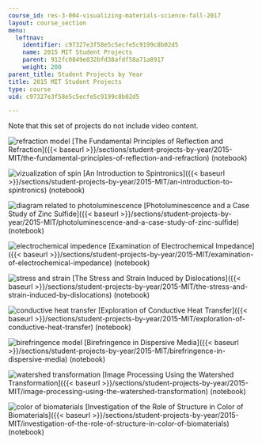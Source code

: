 ```yaml
---
course_id: res-3-004-visualizing-materials-science-fall-2017
layout: course_section
menu:
  leftnav:
    identifier: c97327e3f58e5c5ecfe5c9199c8b02d5
    name: 2015 MIT Student Projects
    parent: 912fc0849e832bfd38afdf58a71a8917
    weight: 200
parent_title: Student Projects by Year
title: 2015 MIT Student Projects
type: course
uid: c97327e3f58e5c5ecfe5c9199c8b02d5

---
```


Note that this set of projects do not include video content.

![refraction model](/coursemedia/res-3-004-visualizing-materials-science-fall-2017/409578d1030c5a226f19ab783f21ff5f_MITRES_3_004F17_9_anon-th.jpg) [The Fundamental Principles of Reflection and Refraction]({{< baseurl >}}/sections/student-projects-by-year/2015-MIT/the-fundamental-principles-of-reflection-and-refraction) (notebook)

![vizualization of spin](/coursemedia/res-3-004-visualizing-materials-science-fall-2017/7e22190c8cd9a1afce30f1898c6f9e89_MITRES_3_004F17_10_anon-th.jpg) [An Introduction to Spintronics]({{< baseurl >}}/sections/student-projects-by-year/2015-MIT/an-introduction-to-spintronics) (notebook)

![diagram related to photoluminescence](/coursemedia/res-3-004-visualizing-materials-science-fall-2017/af0f75f6f0a8aeeb4ad1f50ba5bf303a_MITRES_3_004F17_11_anon-th.jpg) [Photoluminescence and a Case Study of Zinc Sulfide]({{< baseurl >}}/sections/student-projects-by-year/2015-MIT/photoluminescence-and-a-case-study-of-zinc-sulfide) (notebook)

![electrochemical impedence](/coursemedia/res-3-004-visualizing-materials-science-fall-2017/348db22e86500ae7782b0c9cc3d8964f_MITRES_3_004F17_12_anon-th.jpg) [Examination of Electrochemical Impedance]({{< baseurl >}}/sections/student-projects-by-year/2015-MIT/examination-of-electrochemical-impedance) (notebook)

![stress and strain](/coursemedia/res-3-004-visualizing-materials-science-fall-2017/f6f68c6298b0983d1bb70aa5495e47cd_MITRES_3_004F17_13_anon-th.jpg) [The Stress and Strain Induced by Dislocations]({{< baseurl >}}/sections/student-projects-by-year/2015-MIT/the-stress-and-strain-induced-by-dislocations) (notebook)

![conductive heat transfer](/coursemedia/res-3-004-visualizing-materials-science-fall-2017/644ad1d9d26330c8eb1161899f4e124e_MITRES_3_004F17_14_alsall-th.jpg) [Exploration of Conductive Heat Transfer]({{< baseurl >}}/sections/student-projects-by-year/2015-MIT/exploration-of-conductive-heat-transfer) (notebook)

![birefringence model](/coursemedia/res-3-004-visualizing-materials-science-fall-2017/62d1a8fdb5a3e43dc34e53f3a7396566_MITRES_3_004F17_15_postel-th.jpg) [Birefringence in Dispersive Media]({{< baseurl >}}/sections/student-projects-by-year/2015-MIT/birefringence-in-dispersive-media) (notebook)

![watershed transformation](/coursemedia/res-3-004-visualizing-materials-science-fall-2017/63bd991c82d73fb06d7ecd9fc983c5ce_MITRES_3_004F17_16_sun-th.jpg) [Image Processing Using the Watershed Transformation]({{< baseurl >}}/sections/student-projects-by-year/2015-MIT/image-processing-using-the-watershed-transformation) (notebook)

![color of biomaterials](/coursemedia/res-3-004-visualizing-materials-science-fall-2017/d8455cc0da7310fb579896705ee73b57_MITRES_3_004F17_17_anon-th.jpg) [Investigation of the Role of Structure in Color of Biomaterials]({{< baseurl >}}/sections/student-projects-by-year/2015-MIT/investigation-of-the-role-of-structure-in-color-of-biomaterials) (notebook)